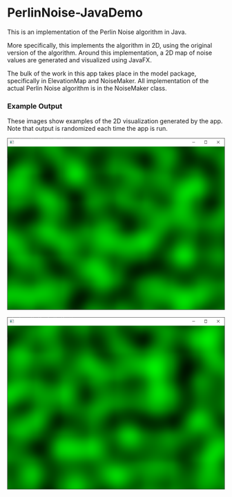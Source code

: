 # PerlinNoise-JavaDemo

This is an implementation of the Perlin Noise algorithm in Java.

More specifically, this implements the algorithm in 2D, using the original version of the algorithm.  Around this implementation, a 2D map of noise values are generated and visualized using JavaFX.

The bulk of the work in this app takes place in the model package, specifically in ElevationMap and NoiseMaker.  All implementation of the actual Perlin Noise algorithm is in the NoiseMaker class.

### Example Output

These images show examples of the 2D visualization generated by the app.  Note that output is randomized each time the app is run.

![Noise Example Output 1](https://raw.githubusercontent.com/iamrichR/PerlinNoise-JavaDemo/main/perlin-capture-1.PNG)

![Noise Example Output 2](https://raw.githubusercontent.com/iamrichR/PerlinNoise-JavaDemo/main/perlin-capture-2.PNG)
